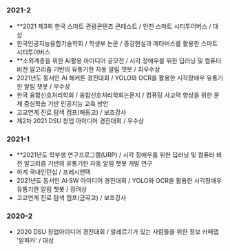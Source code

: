 ##
### 2021-2
- **2021 제3회 한국 스마트 관광콘텐츠 콘테스트 / 인천 스마트 시티투어버스 / 대상
- 한국인공지능융합기술학회 / 학생부 논문 / 증강현실과 메타버스를 활용한 스마트 시티투어버스
- **소외계층을 위한 AI활용 아이디어 공모전 / 시각 장애우를 위한 딥러닝 및 컴퓨터 비전 알고리즘 기반의 유통기한 자동 알림 챗봇 / 최우수상
- 2021년도 동서인 AI 해커톤 경진대회 / YOLO와 OCR을 활용한 시각장애우 유통기한 알림 챗봇 / 우수상
- 한국 융합신호처리학회 / 융합신호처리학회논문지 / 컴퓨팅 사고력 향상을 위한 문제 중심학습 기반 인공지능 교육 방안
- 고교연계 진로 탐색 캠프(해동고) / 보조강사
- 제2차 2021 DSU 창업 아이디어 경진대회 / 우수상

### 2021-1
- **2021년도 학부생 연구프로그램(URP) / 시각 장애우를 위한 딥러닝 및 컴퓨터 비전 알고리즘 기반의 유통기한 자동 알림 챗봇 개발 연구
- 하계 국내인턴십 / 프레시앤텍
- 2021년도 동서인 AI·SW 아이디어 경진대회 / YOLO와 OCR을 활용한 시각장애우 유통기한 알림 챗봇 / 장려상
- 고교연계 진로 탐색 캠프(금곡고) / 보조강사

### 2020-2
- 2020 DSU 창업아이디어 경진대회 / 알레르기가 있는 사람들을 위한 정보 카페앱 '알파카' / 대상

<!--
**minseong-dev/minseong-dev** is a ✨ _special_ ✨ repository because its `README.md` (this file) appears on your GitHub profile.

Here are some ideas to get you started:

- 🔭 I’m currently working on ...
- 🌱 I’m currently learning ...
- 👯 I’m looking to collaborate on ...
- 🤔 I’m looking for help with ...
- 💬 Ask me about ...
- 📫 How to reach me: ...
- 😄 Pronouns: ...
- ⚡ Fun fact: ...
-->
